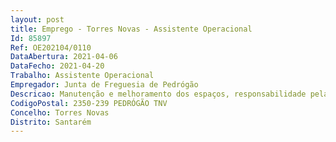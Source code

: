 ```yaml
--- 
layout: post
title: Emprego - Torres Novas - Assistente Operacional
Id: 85897
Ref: OE202104/0110
DataAbertura: 2021-04-06
DataFecho: 2021-04-20
Trabalho: Assistente Operacional
Empregador: Junta de Freguesia de Pedrógão
Descricao: Manutenção e melhoramento dos espaços, responsabilidade pela manutenção das cinco aldeias da freguesia Execução de todos os trabalhos de componente oficial Manutenção dos espaços públicos urbanos no tocante à limpeza e à remoção de ervas Manutenção dos edifícios da Autarquia e espaços públicos urbanos, limpeza dos espaços adstritos à autarquia, tais como edifícios, fontes, poços fontanários, cemitérios e jardins.
CodigoPostal: 2350-239 PEDRÓGÃO TNV
Concelho: Torres Novas
Distrito: Santarém
--- 
```

